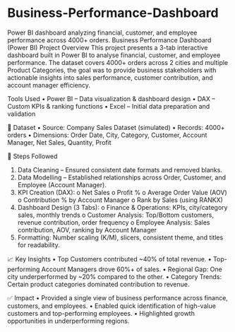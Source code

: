 # Business-Performance-Dashboard
Power BI dashboard analyzing financial, customer, and employee performance across 4000+ orders.
Business Performance Dashboard (Power BI)
Project Overview
This project presents a 3-tab interactive dashboard built in Power BI to analyse financial, customer, and employee performance. The dataset covers 4000+ orders across 2 cities and multiple Product Categories, the goal was to provide business stakeholders with actionable insights into sales performance, customer contribution, and account manager efficiency.

 Tools Used
•	Power BI – Data visualization & dashboard design
•	DAX – Custom KPIs & ranking functions
•	Excel – Initial data preparation and validation

📂 Dataset
•	Source: Company Sales Dataset (simulated)
•	Records: 4000+ orders
•	Dimensions: Order Date, City, Category, Customer, Account Manager, Net Sales, Quantity, Profit

🔎 Steps Followed
1.	Data Cleaning – Ensured consistent date formats and removed blanks.
2.	Data Modelling – Established relationships across Order, Customer, and Employee (Account Manager).
3.	KPI Creation (DAX):
o	Net Sales
o	Profit %
o	Average Order Value (AOV)
o	Contribution % by Account Manager
o	Rank by Sales (using RANKX)
4.	Dashboard Design (3 Tabs):
o	Finance & Operations: KPIs, city/category sales, monthly trends
o	Customer Analysis: Top/Bottom customers, revenue contribution, order frequency
o	Employee Analysis: Sales contribution, AOV, ranking by Account Manager
5.	Formatting: Number scaling (K/M), slicers, consistent theme, and titles for readability.

📈 Key Insights
•	Top Customers contributed ~40% of total revenue.
•	Top-performing Account Managers drove 60%+ of sales.
•	Regional Gap: One city underperformed by ~20% compared to the other.
•	Category Trends: Certain product categories dominated contribution to revenue.

✅ Impact
•	Provided a single view of business performance across finance, customers, and employees.
•	Enabled quick identification of high-value customers and top-performing employees.
•	Highlighted growth opportunities in underperforming regions.

